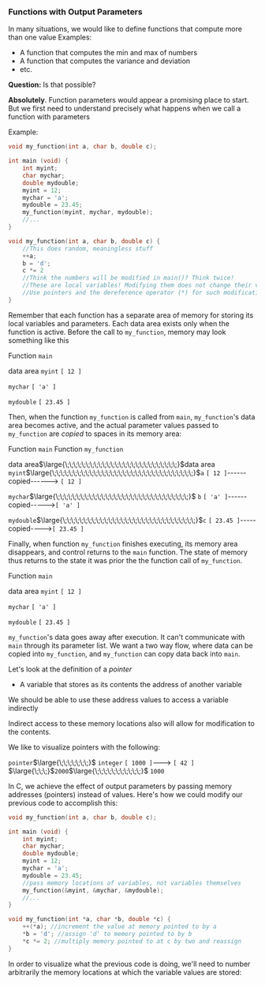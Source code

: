 
### Functions with Output Parameters

In many situations, we would like to define functions that compute more than one value
Examples:
- A function that computes the min and max of numbers
- A function that computes the variance and deviation
- etc.

**Question:** Is that possible?

**Absolutely**. Function parameters would appear a promising place to start. But we first need to understand precisely what happens when we call a function with parameters

Example:
```c
void my_function(int a, char b, double c);

int main (void) {
	int myint;
	char mychar;
	double mydouble;
	myint = 12;
	mychar = 'a';
	mydouble = 23.45;
	my_function(myint, mychar, mydouble);
	//...
}

void my_function(int a, char b, double c) {
	//This does random, meaningless stuff
	++a;
	b = 'd';
	c *= 2
	//Think the numbers will be modified in main()? Think twice!
	//These are local variables! Modifying them does not change their value in main()!
	//Use pointers and the dereference operator (*) for such modifications.
}
```

Remember that each function has a separate area of memory for storing its local variables and parameters. Each data area exists only when the function is active. Before the call to `my_function`, memory may look something like this

Function `main`

data area
`myint`
`[ 12 ]`

`mychar`
`[ 'a' ]`

`mydouble`
`[ 23.45 ]`

Then, when the function `my_function` is called from `main`,  `my_function`'s data area becomes active, and the actual parameter values passed to `my_function` are *copied* to spaces in its memory area:

Function `main`                        Function `my_function`

data area$\large{\;\;\;\;\;\;\;\;\;\;\;\;\;\;\;\;\;\;\;\;\;\;\;\;\;\;\;}$data area
`myint`$\large{\;\;\;\;\;\;\;\;\;\;\;\;\;\;\;\;\;\;\;\;\;\;\;\;\;\;\;\;\;\;\;\;\;\;}$`a`
`[ 12 ]`------copied------> `[ 12 ]`

`mychar`$\large{\;\;\;\;\;\;\;\;\;\;\;\;\;\;\;\;\;\;\;\;\;\;\;\;\;\;\;\;\;\;\;\;}$ `b`
`[ 'a' ]`------copied----->`[ 'a' ]`

`mydouble`$\large{\;\;\;\;\;\;\;\;\;\;\;\;\;\;\;\;\;\;\;\;\;\;\;\;\;\;\;\;\;\;\;\;}$`c` 
`[ 23.45 ]`-----copied---->`[ 23.45 ]`

Finally, when function `my_function` finishes executing, its memory area disappears, and control returns to the `main` function. The state of memory thus returns to the state it was prior the the function call of `my_function`.

Function `main`

data area
`myint`
`[ 12 ]`

`mychar`
`[ 'a' ]`

`mydouble`
`[ 23.45 ]`

`my_function`'s data goes away after execution. It can't communicate with `main` through its parameter list. We want a two way flow, where data can be copied into `my_function`, and `my_function` can copy data back into `main`.

Let's look at the definition of a *pointer*
- A variable that stores as its contents the address of another variable

We should be able to use these address values to access a variable indirectly

Indirect access to these memory locations also will allow for modification to the contents.

We like to visualize pointers with the following:

`pointer`$\large{\;\;\;\;\;\;\;}$ `integer`
`[ 1000 ]`---> `[ 42 ]`
$\large{\;\;\;}$`2000`$\large{\;\;\;\;\;\;\;\;\;\;\;}$ `1000`

In C, we achieve the effect of output parameters by passing memory addresses (pointers) instead of values. Here's how we could modify our previous code to accomplish this:

```c
void my_function(int a, char b, double c);

int main (void) {
	int myint;
	char mychar;
	double mydouble;
	myint = 12;
	mychar = 'a';
	mydouble = 23.45;
	//pass memory locations of variables, not variables themselves
	my_function(&myint, &mychar, &mydouble);
	//...
}

void my_function(int *a, char *b, double *c) {
	++(*a); //increment the value at memory pointed to by a
	*b = 'd'; //assign 'd' to memory pointed to by b
	*c *= 2; //multiply memory pointed to at c by two and reassign
}
```

In order to visualize what the previous code is doing, we'll need to number arbitrarily the memory locations at which the variable values are stored:

